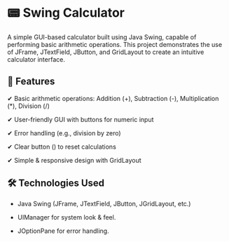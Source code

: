 
# 📟 Swing Calculator

A simple GUI-based calculator built using Java Swing, capable of performing basic arithmetic operations. This project demonstrates the use of JFrame, JTextField, JButton, and GridLayout to create an intuitive calculator interface.

## 🌟 Features

✔ Basic arithmetic operations: Addition (+), Subtraction (-), Multiplication (*), Division (/)

✔ User-friendly GUI with buttons for numeric input

✔ Error handling (e.g., division by zero)

✔ Clear button () to reset calculations

✔ Simple & responsive design with GridLayout

## 🛠 Technologies Used

* Java Swing (JFrame, JTextField, JButton, JGridLayout, etc.)

* UIManager for system look & feel.

* JOptionPane for error handling.



